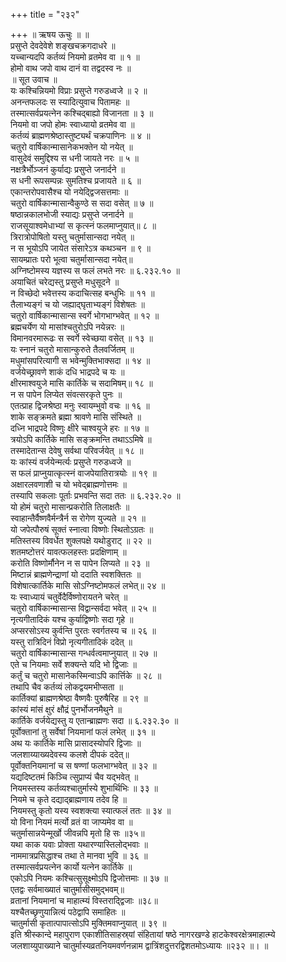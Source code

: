 +++
title = "२३२"

+++
॥ ऋषय ऊचुः ॥ ॥  
प्रसुप्ते देवदेवेशे शङ्खचक्रगदाधरे ॥  
यच्चान्यदपि कर्तव्यं नियमो व्रतमेव वा ॥ १ ॥  
होमो वाथ जपो वाथ दानं वा तद्वदस्व नः ॥  
॥ सूत उवाच ॥  
यः कश्चिन्नियमो विप्राः प्रसुप्ते गरुडध्वजे ॥ २ ॥  
अनन्तफलदः स स्यादित्युवाच पितामहः ॥  
तस्मात्सर्वप्रयत्नेन कश्चिद्बाह्यो विजानता ॥ ३ ॥  
नियमो वा जपो होमः स्वाध्यायो व्रतमेव वा ॥  
कर्तव्यं ब्राह्मणश्रेष्ठास्तुष्ट्यर्थं चक्रपाणिनः ॥ ४ ॥  
चतुरो वार्षिकान्मासानेकभक्तेन यो नयेत् ॥  
वासुदेवं समुद्दिश्य स धनी जायते नरः ॥ ५ ॥  
नक्षत्रैर्भोञ्जनं कुर्याद्यः प्रसुप्ते जनार्दने ॥  
स धनी रूपसम्पन्नः सुमतिश्च प्रजायते ॥ ६ ॥  
एकान्तरोपवासैश्च यो नयेद्द्विजसत्तमाः ॥  
चतुरो वार्षिकान्मासान्वैकुण्ठे स सदा वसेत् ॥ ७ ॥  
षष्ठान्नकालभोजी स्याद्यः प्रसुप्ते जनार्दने ॥  
राजसूयाश्वमेधाभ्यां स कृत्स्नं फलमाप्नुयात्॥ ८ ॥  
त्रिरात्रोपोषितो यस्तु चतुर्मासान्सदा नयेत् ॥  
न स भूयोऽपि जायेत संसारेऽत्र कथञ्चन ॥ ९ ॥  
सायम्प्रातः परो भूत्वा चतुर्मासान्सदा नयेत्॥  
अग्निष्टोमस्य यज्ञस्य स फलं लभते नरः ॥ ६.२३२.१० ॥  
अयाचितं चरेद्यस्तु प्रसुप्ते मधुसूदने ॥  
न विच्छेदो भवेत्तस्य कदाचित्सह बन्धुभिः ॥ ११ ॥  
तैलाभ्यङ्गं च यो जह्याद्घृताभ्यङ्गं विशेषतः ॥  
चतुरो वार्षिकान्मासान्स स्वर्गे भोगभाग्भवेत् ॥ १२ ॥  
ब्रह्मचर्येण यो मासांश्चतुरोऽपि नयेन्नरः ॥  
विमानवरमारूढः स स्वर्गे स्वेच्छया वसेत् ॥ १३ ॥  
यः स्नानं चतुरो मासान्कुरुते तैलवर्जितम् ॥  
मधुमांसपरित्यागी स भवेन्मुक्तिभाक्सदा ॥ १४ ॥  
वर्जयेच्छ्रावणे शाकं दधि भाद्रपदे च यः ॥  
क्षीरमाश्वयुजे मासि कार्तिके च सदामिषम्॥ १८ ॥  
न स पापेन लिप्येत संवत्सरकृते पुनः ॥  
एतत्प्राह द्विजश्रेष्ठा मनुः स्वायम्भुवो वचः ॥ १६ ॥  
शाके सङ्क्रमते ब्रह्मा श्रावणे मासि संस्थिते ॥  
दध्नि भाद्रपदे विष्णुः क्षीरे चाश्वयुजे हरः ॥ १७ ॥  
त्रयोऽपि कार्तिके मासि सङ्क्रमन्ति तथाऽऽमिषे ॥  
तस्मादेतान्स देवेषु सर्वथा परिवर्जयेत् ॥ १८ ॥  
यः कांस्यं वर्जयेन्मर्त्यः प्रसुप्ते गरुडध्वजे ॥  
स फलं प्राप्नुयात्कृत्स्नं वाजपेयातिरात्रयोः ॥ १९ ॥  
अक्षारलवणाशी च यो भवेद्ब्राह्मणोत्तमः ॥  
तस्यापि सकलाः पूर्ताः प्रभवन्ति सदा ततः ॥ ६.२३२.२० ॥  
यो होमं चतुरो मासान्प्रकरोति तिलाक्षतैः ॥  
स्वाहान्तैर्वैष्णवैर्मन्त्रैर्न स रोगेण युज्यते ॥ २१ ॥  
यो जपेत्पौरुषं सूक्तं स्नात्वा विष्णोः स्थितोऽग्रतः ॥  
मतिस्तस्य विवर्धेत शुक्लपक्षे यथोडुराट् ॥ २२ ॥  
शतमष्टोत्तरं यावत्फलहस्तः प्रदक्षिणाम् ॥  
करोति विष्णोर्मौनेन न स पापेन लिप्यते ॥ २३ ॥  
मिष्टान्नं ब्राह्मणेन्द्राणां यो ददाति स्वशक्तितः ॥  
विशेषात्कार्तिके मासि सोऽग्निष्टोमफलं लभेत्॥ २४ ॥  
यः स्वाध्यायं चतुर्वेदैर्विष्णोरायतने चरेत् ॥  
चतुरो वार्षिकान्मासान्स विद्वान्सर्वदा भवेत् ॥ २५ ॥  
नृत्यगीतादिकं यश्च कुर्याद्विष्णोः सदा गृहे ॥  
अप्सरसोऽस्य कुर्वन्ति पुरतः स्वर्गतस्य च ॥ २६ ॥  
यस्तु रात्रिदिनं विप्रो नृत्यगीतादिकं ददेत् ॥  
चतुरो वार्षिकान्मासान्स गन्धर्वत्वमाप्नुयात् ॥ २७ ॥  
एते च नियमाः सर्वे शक्यन्ते यदि भो द्विजाः ॥  
कर्तुं च चतुरो मासानेकस्मिन्वाऽपि कार्त्तिके ॥ २८ ॥  
तथापि चैव कर्तव्यं लोकद्वयमभीप्सता ॥  
कार्तिक्यां ब्राह्मणश्रेष्ठा वैष्णवैः पुरुषैरिह ॥ २९ ॥  
कांस्यं मांसं क्षुरं क्षौद्रं पुनर्भोजनमैथुने ॥  
कार्तिके वर्जयेद्यस्तु य एतान्ब्राह्मणः सदा ॥ ६.२३२.३० ॥  
पूर्वोक्तानां तु सर्वेषां नियमानां फलं लभेत् ॥ ३१ ॥  
अथ यः कार्तिके मासि प्रासादस्योपरि द्विजाः ॥  
जलशाय्याख्यदेवस्य कलशे दीपकं ददेत्॥  
पूर्वोक्तनियमानां च स षण्णां फलभाग्भवेत् ॥ ३२ ॥  
यद्यदिष्टतमं किञ्चि त्सुप्राप्यं चैव यद्भवेत् ॥  
नियमस्तस्य कर्तव्यश्चातुर्मास्ये शुभार्थिभिः ॥ ३३ ॥  
नियमे च कृते दद्याद्ब्राह्मणाय तदेव हि ॥  
नियमस्तु कृतो यस्य स्वशक्त्या स्यात्फलं ततः ॥ ३४ ॥  
यो विना नियमं मर्त्यो व्रतं वा जाप्यमेव वा ॥  
चतुर्मासान्नयेन्मूर्खो जीवन्नपि मृतो हि सः ॥३५॥  
यथा काक यवाः प्रोक्ता यथारण्यास्तिलोद्भवाः ॥  
नाममात्रप्रसिद्धाश्च तथा ते मानवा भुवि ॥ ३६ ॥  
तस्मात्सर्वप्रयत्नेन कार्यो यत्नेन कार्तिके ॥  
एकोऽपि नियमः कश्चित्सुसूक्ष्मोऽपि द्विजोत्तमाः ॥ ३७ ॥  
एतद्वः सर्वमाख्यातं चातुर्मासीसमुद्भवम्॥  
व्रतानां नियमानां च माहात्म्यं विस्तराद्द्विजाः ॥३८॥  
यश्चैतच्छृणुयान्नित्यं पठेद्वापि समाहितः ॥  
चातुर्मासी कृतात्पापात्सोऽपि मुक्तिमवाप्नुयात् ॥ ३९ ॥  
इति श्रीस्कान्दे महापुराण एकाशीतिसाहस्र्यां संहितायां षष्ठे नागरखण्डे हाटकेश्वरक्षेत्रमाहात्म्ये जलशाय्युपाख्याने चातुर्मास्यव्रतनियमवर्णनन्नाम द्वात्रिंशदुत्तरद्विशतमोऽध्यायः ॥२३२ ॥। ॥